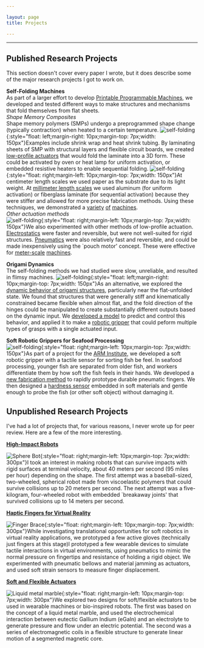 ```yaml
---

layout: page
title: Projects

---
```


----------------------
## Published Research Projects  
This section doesn't cover every paper I wrote, but it does describe some of the major research projects I got to work on.  

**Self-Folding Machines**  
As part of a larger effort to develop [Printable Programmable Machines](https://ppm.csail.mit.edu/), we developed and tested different ways to make structures and mechanisms that fold themselves from flat sheets.  
*Shape Memory Composites*  
Shape memory polymers (SMPs) undergo a preprogrammed shape change (typically contraction) when heated to a certain temperature. ![self-folding](/images/SM-2013-1.jpg){:style="float: left;margin-right: 10px;margin-top: 7px;width: 150px"}Examples include shrink wrap and heat shrink tubing. By laminating sheets of SMP with structural layers and flexible circuit boards, we created [low-profile actuators](/publications/SM-2013) that would fold the laminate into a 3D form. These could be activated by oven or heat lamp for uniform activation, or embedded resistive heaters to enable sequential folding. ![self-folding](/images/science-2014.jpg){:style="float: right;margin-left: 10px;margin-top: 7px;width: 150px"}At centimeter length scales we used paper as the substrate due to its light weight. At [millimeter length scales](/publications/JMM-2015) we used aluminum (for uniform activation) or fiberglass laminate (for sequential activation) because they were stiffer and allowed for more precise fabrication methods. Using these techniques, we demonstrated a [variety](/publications/science-2014) [of](/publications/ICRA-2014a) [machines](/publications/IROS-2016).  
*Other actuation methods*  
![self-folding](/images/IROS-2017.jpg){:style="float: right;margin-left: 10px;margin-top: 7px;width: 150px"}We also experimented with other methods of low-profile actuation. [Electrostatics](/publications/SMS-2019) were faster and reversible, but were not well-suited for rigid structures. [Pneumatics](/publications/ICRA-2015) were also relatively fast and reversible, and could be made inexpensively using the `pouch motor' concept. These were effective for [meter-scale](/publications/IROS-2017) [machines](/publications/RAL-2019).

**Origami Dynamics**  
The self-folding methods we had studied were slow, unreliable, and resulted in flimsy machines. ![self-folding](/images/TRO-2021.jpg){:style="float: left;margin-right: 10px;margin-top: 7px;width: 150px"}As an alternative, we explored the [dynamic behavior of origami structures](/publications/RAL-2018), particularly near the flat-unfolded state. We found that structures that were generally stiff and kinematically constrained became flexible when almost flat, and the fold direction of the hinges could be manipulated to create substantially different outputs based on the dynamic input. We [developed a model](/publications/PRL-2018) to predict and control this behavior, and applied it to make a [robotic gripper](/publications/TRO-2021) that could peform multiple types of grasps with a single actuated input.


**Soft Robotic Grippers for Seafood Processing**  
![self-folding](/images/paper-imgs/IDETC-2019a.png){:style="float: right;margin-left: 10px;margin-top: 7px;width: 150px"}As part of a project for the [ARM Institute](https://arminstitute.org/), we developed a soft robotic gripper with a tactile sensor for sorting fish be feel. In seafood processing, younger fish are separated from older fish, and workers differentiate them by how soft the fish feels in their hands. We developed a [new fabrication method](/publications/IDETC-2019a) to rapidly prototype durable pneumatic fingers. We then designed a [hardness sensor](/publications/RS-2021) embedded in soft materials and gentle enough to probe the fish (or other soft object) without damaging it.

## Unpublished Research Projects  
I've had a lot of projects that, for various reasons, I never wrote up for peer review. Here are a few of the more interesting.

**[High-Impact Robots](/publications/impact-robots)**

![Sphere Bot](/images/impact1.jpg){:style="float: right;margin-left: 10px;margin-top: 7px;width: 300px"}I took an interest in making robots that can survive impacts with rigid surfaces at terminal velocity, about 40 meters per second (95 miles per hour) depending on the shape. The first attempt was a baseball-sized, two-wheeled, spherical robot made from viscoelastic polymers that could survive collisions up to 20 meters per second. The next attempt was a five-kilogram, four-wheeled robot with embedded `breakaway joints' that survived collisions up to 14 meters per second.

**[Haptic Fingers for Virtual Reality](/publications/wearables)**

![Finger Brace](/images/wearables4.jpg){:style="float: right;margin-left: 10px;margin-top: 7px;width: 300px"}While investigating translational opportunities for soft robotics in virtual reality applications, we prototyped a few active gloves (technically just fingers at this stage)I prototyped a few wearable devices to simulate tactile interactions in virtual environments, using pneumatics to mimic the normal pressure on fingertips and resistance of holding a rigid object. We experimented with pneumatic bellows and material jamming as actuators, and used soft strain sensors to measure finger displacement.

**[Soft and Flexible Actuators](/publications/soft-actuators)**

![Liquid metal marble](/images/soft-actuators2.jpg){:style="float: right;margin-left: 10px;margin-top: 7px;width: 300px"}We explored two designs for soft/flexible actuators to be used in wearable machines or bio-inspired robots. The first was based on the concept of a liquid metal marble, and used the electrochemical interaction between eutectic Gallium Indium (eGaIn) and an electrolyte to generate pressure and flow under an electric potential. The second was a series of electromagnetic coils in a flexible structure to generate linear motion of a segmented magnetic core.